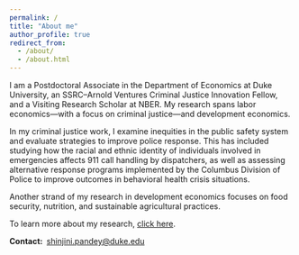 ```yaml
---
permalink: /
title: "About me"
author_profile: true
redirect_from: 
  - /about/
  - /about.html
---
```

I am a Postdoctoral Associate in the Department of Economics at Duke University, an SSRC–Arnold Ventures Criminal Justice Innovation Fellow, and a Visiting Research Scholar at NBER. My research spans labor economics—with a focus on criminal justice—and development economics.

In my criminal justice work, I examine inequities in the public safety system and evaluate strategies to improve police response. This has included studying how the racial and ethnic identity of individuals involved in emergencies affects 911 call handling by dispatchers, as well as assessing alternative response programs implemented by the Columbus Division of Police to improve outcomes in behavioral health crisis situations.

Another strand of my research in development economics focuses on food security, nutrition, and sustainable agricultural practices.

To learn more about my research, [click here](/publication_final/).&ensp;

**Contact:**&ensp;shinjini.pandey@duke.edu 
